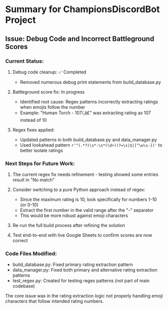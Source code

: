 # Summary for ChampionsDiscordBot Project

## Issue: Debug Code and Incorrect Battleground Scores

### Current Status:
1. Debug code cleanup: ✅ Completed
   - Removed numerous debug print statements from build_database.py

2. Battleground score fix: In progress
   - Identified root cause: Regex patterns incorrectly extracting ratings when emojis follow the number
   - Example: "Human Torch - 107ï¸â£" was extracting rating as 107 instead of 10

3. Regex fixes applied:
   - Updated patterns in both build_database.py and data_manager.py
   - Used lookahead pattern `r'^(.*?)\s*-\s*(\d+)(?=\s|$|[^\w\s-])'` to better isolate ratings

### Next Steps for Future Work:
1. The current regex fix needs refinement - testing showed some entries result in "No match"
2. Consider switching to a pure Python approach instead of regex:
   - Since the maximum rating is 10, look specifically for numbers 1-10 (or 0-10)
   - Extract the first number in the valid range after the "-" separator
   - This would be more robust against emoji characters

3. Re-run the full build process after refining the solution
4. Test end-to-end with live Google Sheets to confirm scores are now correct

### Code Files Modified:
- build_database.py: Fixed primary rating extraction pattern
- data_manager.py: Fixed both primary and alternative rating extraction patterns
- test_regex.py: Created for testing regex patterns (not part of main codebase)

The core issue was in the rating extraction logic not properly handling emoji characters that follow intended rating numbers.